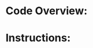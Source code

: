 <h1><b> Code Overview: </b> </h1> 
<a href="https://github.com/ginggk/Base-Camp-Nomination/blob/master/docs/code-overview.md"></a>

<h1><b> Instructions: </b></h1>
<a href="https://github.com/ginggk/Base-Camp-Nomination/blob/master/docs/instructions.md"> </a>
        

 




